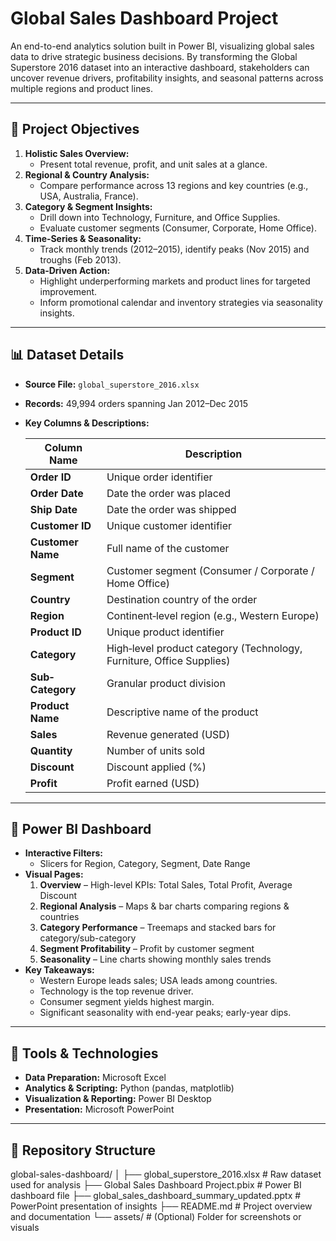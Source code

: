 # Global Sales Dashboard Project

An end-to-end analytics solution built in Power BI, visualizing global sales data to drive strategic business decisions. By transforming the Global Superstore 2016 dataset into an interactive dashboard, stakeholders can uncover revenue drivers, profitability insights, and seasonal patterns across multiple regions and product lines.

---

## 🚀 Project Objectives

1. **Holistic Sales Overview:**  
   - Present total revenue, profit, and unit sales at a glance.  
2. **Regional & Country Analysis:**  
   - Compare performance across 13 regions and key countries (e.g., USA, Australia, France).  
3. **Category & Segment Insights:**  
   - Drill down into Technology, Furniture, and Office Supplies.  
   - Evaluate customer segments (Consumer, Corporate, Home Office).  
4. **Time‐Series & Seasonality:**  
   - Track monthly trends (2012–2015), identify peaks (Nov 2015) and troughs (Feb 2013).  
5. **Data‐Driven Action:**  
   - Highlight underperforming markets and product lines for targeted improvement.  
   - Inform promotional calendar and inventory strategies via seasonality insights.

---

## 📊 Dataset Details

- **Source File:** `global_superstore_2016.xlsx`  
- **Records:** 49,994 orders spanning Jan 2012–Dec 2015  
- **Key Columns & Descriptions:**  

  | Column Name    | Description                                         |
  | -------------- | --------------------------------------------------- |
  | **Order ID**       | Unique order identifier                           |
  | **Order Date**     | Date the order was placed                          |
  | **Ship Date**      | Date the order was shipped                         |
  | **Customer ID**    | Unique customer identifier                         |
  | **Customer Name**  | Full name of the customer                          |
  | **Segment**        | Customer segment (Consumer / Corporate / Home Office) |
  | **Country**        | Destination country of the order                   |
  | **Region**         | Continent‐level region (e.g., Western Europe)      |
  | **Product ID**     | Unique product identifier                          |
  | **Category**       | High‐level product category (Technology, Furniture, Office Supplies) |
  | **Sub‐Category**   | Granular product division                          |
  | **Product Name**   | Descriptive name of the product                    |
  | **Sales**          | Revenue generated (USD)                            |
  | **Quantity**       | Number of units sold                               |
  | **Discount**       | Discount applied (%)                               |
  | **Profit**         | Profit earned (USD)                                |

---

## 🎨 Power BI Dashboard

- **Interactive Filters:**  
  - Slicers for Region, Category, Segment, Date Range  
- **Visual Pages:**  
  1. **Overview** – High-level KPIs: Total Sales, Total Profit, Average Discount  
  2. **Regional Analysis** – Maps & bar charts comparing regions & countries  
  3. **Category Performance** – Treemaps and stacked bars for category/sub-category  
  4. **Segment Profitability** – Profit by customer segment  
  5. **Seasonality** – Line charts showing monthly sales trends  
- **Key Takeaways:**  
  - Western Europe leads sales; USA leads among countries.  
  - Technology is the top revenue driver.  
  - Consumer segment yields highest margin.  
  - Significant seasonality with end-year peaks; early-year dips.

---

## 🔧 Tools & Technologies

- **Data Preparation:** Microsoft Excel  
- **Analytics & Scripting:** Python (pandas, matplotlib)  
- **Visualization & Reporting:** Power BI Desktop  
- **Presentation:** Microsoft PowerPoint  

---

## 📂 Repository Structure
global-sales-dashboard/
│
├── global_superstore_2016.xlsx                 # Raw dataset used for analysis
├── Global Sales Dashboard Project.pbix         # Power BI dashboard file
├── global_sales_dashboard_summary_updated.pptx # PowerPoint presentation of insights
├── README.md                                   # Project overview and documentation
└── assets/                                     # (Optional) Folder for screenshots or visuals
